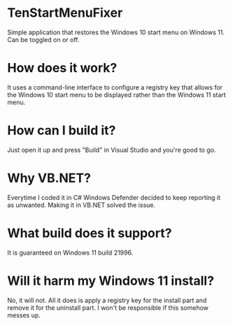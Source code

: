# TenStartMenuFixer
Simple application that restores the Windows 10 start menu on Windows 11. Can be toggled on or off.

# How does it work?
It uses a command-line interface to configure a registry key that allows for the Windows 10 start menu to be displayed rather than the Windows 11 start menu.

# How can I build it?
Just open it up and press "Build" in Visual Studio and you're good to go.

# Why VB.NET? 
Everytime I coded it in C# Windows Defender decided to keep reporting it as unwanted. Making it in VB.NET solved the issue.

# What build does it support?
It is guaranteed on Windows 11 build 21996.

# Will it harm my Windows 11 install?
No, it will not. All it does is apply a registry key for the install part and remove it for the uninstall part. I won't be responsible if this somehow messes up. 
